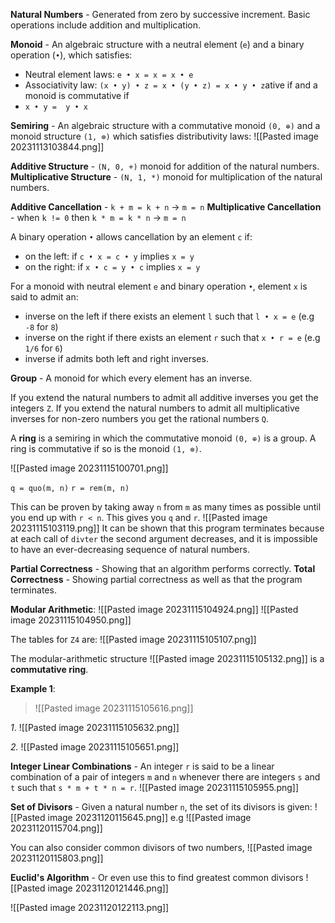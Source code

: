 **Natural Numbers** - Generated from zero by successive increment.
Basic operations include addition and multiplication.

**Monoid** - An algebraic structure with a neutral element (`e`) and a binary operation (`•`), which satisfies:
- Neutral element laws: `e • x = x = x • e`
- Associativity law: `(x • y) • z = x • (y • z) = x • y • z`ative if
and a monoid is commutative if
- `x • y =  y • x`

**Semiring** - An algebraic structure with a commutative monoid `(0, ⊕)` and a monoid structure `(1, ⊗)` which satisfies distributivity laws:
![[Pasted image 20231113103844.png]]

**Additive Structure** - `(N, 0, +)` monoid for addition of the natural numbers.
**Multiplicative Structure** - `(N, 1, *)` monoid for multiplication of the natural numbers.

**Additive Cancellation** - `k + m = k + n` -> `m = n`
**Multiplicative Cancellation** - when `k != 0` then `k * m = k * n` -> `m = n`

A binary operation `•` allows cancellation by an element `c` if:
- on the left: if `c • x = c • y` implies `x = y`
- on the right: if `x • c = y • c` implies `x = y`

For a monoid with neutral element `e` and binary operation `•`, element `x` is said to admit an:
- inverse on the left if there exists an element `l` such that `l • x = e` (e.g `-8` for `8`)
- inverse on the right if there exists an element `r` such that `x • r = e` (e.g `1/6` for `6`)
- inverse if admits both left and right inverses.

**Group** - A monoid for which every element has an inverse.

If you extend the natural numbers to admit all additive inverses you get the integers `Z`.
If you extend the natural numbers to admit all multiplicative inverses for non-zero numbers you get the rational numbers `Q`.

A **ring** is a semiring in which the commutative monoid `(0, ⊕)` is a group. A ring is commutative if so is the monoid `(1, ⊗)`.

![[Pasted image 20231115100701.png]]

`q = quo(m, n)`
`r = rem(m, n)`

This can be proven by taking away `n` from `m` as many times as possible until you end up with `r < n`. This gives you `q` and `r`.
![[Pasted image 20231115103119.png]]
It can be shown that this program terminates because at each call of `divter` the second argument decreases, and it is impossible to have an ever-decreasing sequence of natural numbers.

**Partial Correctness** - Showing that an algorithm performs correctly.
**Total Correctness** - Showing partial correctness as well as that the program terminates.

**Modular Arithmetic**:
![[Pasted image 20231115104924.png]]
![[Pasted image 20231115104950.png]]

The tables for `Z4` are:
![[Pasted image 20231115105107.png]]

The modular-arithmetic structure
![[Pasted image 20231115105132.png]]
is a **commutative ring**. 

**Example 1**:
>![[Pasted image 20231115105616.png]]

*1*.
![[Pasted image 20231115105632.png]]

*2.*
![[Pasted image 20231115105651.png]]

**Integer Linear Combinations** - An integer `r` is said to be a linear combination of a pair of integers `m` and `n` whenever there are integers `s` and `t` such that `s * m + t * n = r`.
![[Pasted image 20231115105955.png]]

**Set of Divisors** - Given a natural number `n`, the set of its divisors is given:
![[Pasted image 20231120115645.png]]
e.g
![[Pasted image 20231120115704.png]]

You can also consider common divisors of two numbers,
![[Pasted image 20231120115803.png]]

**Euclid's Algorithm** -  Or even use this to find greatest common divisors
![[Pasted image 20231120121446.png]]

![[Pasted image 20231120122113.png]]

